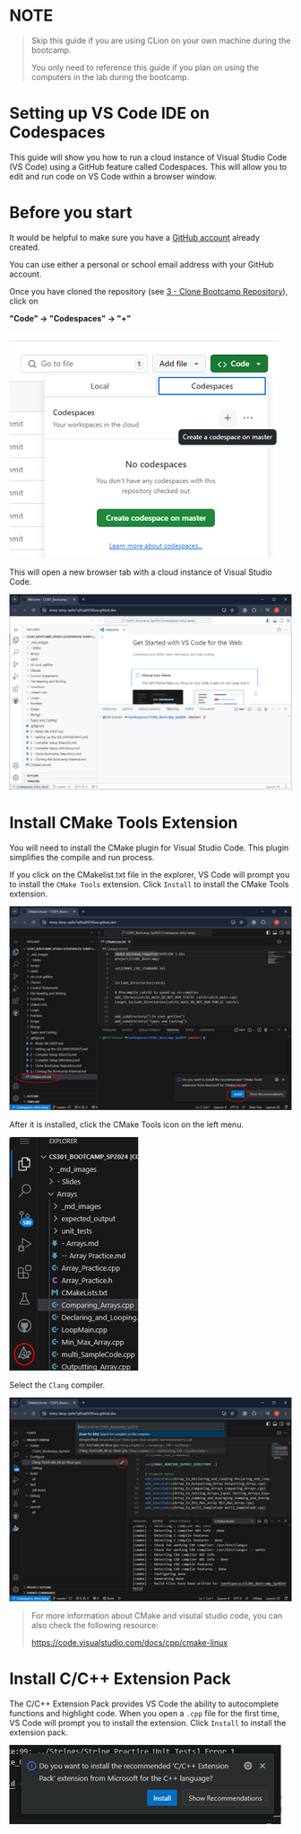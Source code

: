 

# NOTE
> Skip this guide if you are using CLion on your own machine during the
> bootcamp.
>
> You only need to reference this guide if you plan on using the computers
> in the lab during the bootcamp.

# Setting up VS Code IDE on Codespaces

This guide will show you how to run a cloud instance of Visual Studio Code 
(VS Code) using a GitHub feature called Codespaces.  This will allow you to 
edit and run code on VS Code within a browser window.


# Before you start

It would be helpful to make sure you have
a [GitHub account](https://github.com/signup) already created.

You can use either a personal or school email address with your GitHub account.

Once you have cloned the repository
(see [3 - Clone Bootcamp Repository](3%20-%20Clone%20Bootcamp%20Repository.md)),
click on

**"Code" &rarr; "Codespaces" &rarr; "+"**

![img.png](_md_images/Codespaces.png)

This will open a new browser tab with a cloud instance of Visual Studio Code.

![img.png](_md_images/visual_studio_code_cloud.png)


# Install CMake Tools Extension

You will need to install the CMake plugin for Visual Studio Code.  This 
plugin simplifies the compile and run process.

If you click on the CMakelist.txt file in the explorer, VS Code will prompt 
you to install the `CMake Tools` extension.  Click `Install` to install the 
CMake Tools extension.

![img_1.png](_md_images/CMake_Tools_Install.png)

After it is installed, click the CMake Tools icon on the left menu.

![img_2.png](_md_images/CMake_Tools_Icon.png)

Select the `Clang` compiler.

![img_3.png](_md_images/CMake_Tools_Config_Compiler.png)

> For more information about CMake and visutal studio code, you can also 
> check the following resource:
> 
> https://code.visualstudio.com/docs/cpp/cmake-linux

# Install C/C++ Extension Pack

The C/C++ Extension Pack provides VS Code the ability to autocomplete 
functions and highlight code.  When you open a `.cpp` file for the first 
time, VS Code will prompt you to install the extension.  Click `Install` to 
install the extension pack. 

![img_4.png](_md_images/VS_Code_Cpp_Pack.png)